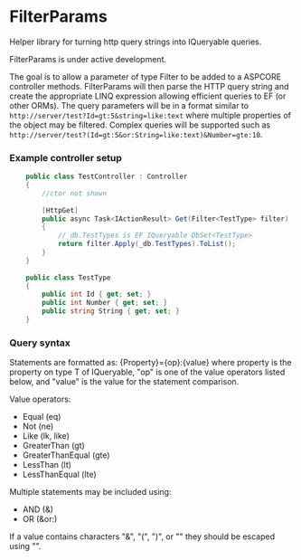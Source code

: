 # FilterParams
Helper library for turning http query strings into IQueryable queries.

FilterParams is under active development.

The goal is to allow a parameter of type Filter<T> to be added to a ASPCORE controller methods. FilterParams will then parse the HTTP  query string and create the appropriate LINQ expression allowing efficient queries to EF (or other ORMs). The query parameters will be in a format similar to `http://server/test?Id=gt:5&string=like:text` where multiple properties of the object may be filtered. Complex queries will be supported such as `http://server/test?(Id=gt:5&or:String=like:text)&Number=gte:10`.


### Example controller setup
```csharp
    public class TestController : Controller
    {
        //ctor not shown
        
        [HttpGet]
        public async Task<IActionResult> Get(Filter<TestType> filter)
        {
            //_db.TestTypes is EF IQueryable DbSet<TestType>
            return filter.Apply(_db.TestTypes).ToList();
        }
    }
    
    public class TestType
    {
        public int Id { get; set; }
        public int Number { get; set; }
        public string String { get; set; }
    }
```

### Query syntax

Statements are formatted as:
{Property}={op}:{value}
where property is the property on type T of IQueryable<T>, "op" is one of the value operators listed below, and "value" is the value for the statement comparison.

Value operators:
* Equal (eq)
* Not (ne)
* Like (lk, like)
* GreaterThan (gt)
* GreaterThanEqual (gte)
* LessThan (lt)
* LessThanEqual (lte)

Multiple statements may be included using:
* AND (&)
* OR (&or:)

If a value contains characters "&", "(", ")", or "\" they should be escaped using "\".
